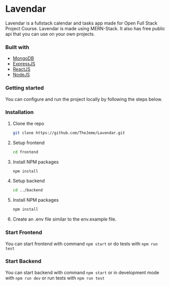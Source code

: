 # Lavendar

Lavendar is a fullstack calendar and tasks app made for Open Full Stack Project Course. Lavendar is made using MERN-Stack. It also has free public api that you can use on your own projects.

### Built with

- [MongoDB](https://www.mongodb.com)
- [ExpressJS](https://expressjs.com)
- [ReactJS](https://reactjs.org/)
- [NodeJS](https://nodejs.org/en/)

### Getting started

You can configure and run the project locally by following the steps below.

### Installation

1. Clone the repo
   ```sh
   git clone https://github.com/TheJeme/Lavendar.git
   ```
2. Setup frontend
   ```sh
   cd frontend
   ```
3. Install NPM packages
   ```sh
   npm install
   ```
4. Setup backend
   ```sh
   cd ../backend
   ```
5. Install NPM packages
   ```sh
   npm install
   ```
6. Create an .env file similar to the env.example file.

### Start Frontend

You can start frontend with command `npm start` or do tests with `npm run test`

### Start Backend

You can start backend with command `npm start` or in development mode with `npm run dev` or run tests with `npm run test`
